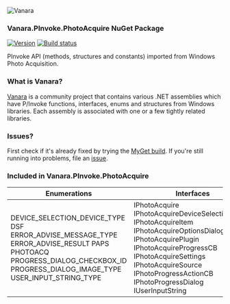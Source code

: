 ﻿![Vanara](https://raw.githubusercontent.com/dahall/Vanara/master/docs/icons/VanaraHeading.png)
### **Vanara.PInvoke.PhotoAcquire NuGet Package**
[![Version](https://img.shields.io/nuget/v/Vanara.PInvoke.PhotoAcquire?label=NuGet&style=flat-square)](https://github.com/dahall/Vanara/releases)
[![Build status](https://github.com/dahall/Vanara/actions/workflows/cibuild.yml/badge.svg?branch=master)](https://github.com/dahall/Vanara/actions/workflows/cibuild.yml)

PInvoke API (methods, structures and constants) imported from Windows Photo Acquisition.

### **What is Vanara?**

[Vanara](https://github.com/dahall/Vanara) is a community project that contains various .NET assemblies which have P/Invoke functions, interfaces, enums and structures from Windows libraries. Each assembly is associated with one or a few tightly related libraries.

### **Issues?**

First check if it's already fixed by trying the [MyGet build](https://www.myget.org/feed/Packages/vanara).
If you're still running into problems, file an [issue](https://github.com/dahall/Vanara/issues).

### **Included in Vanara.PInvoke.PhotoAcquire**

Enumerations | Interfaces
--- | ---
DEVICE_SELECTION_DEVICE_TYPE DSF ERROR_ADVISE_MESSAGE_TYPE ERROR_ADVISE_RESULT PAPS PHOTOACQ PROGRESS_DIALOG_CHECKBOX_ID PROGRESS_DIALOG_IMAGE_TYPE USER_INPUT_STRING_TYPE    | IPhotoAcquire IPhotoAcquireDeviceSelectionDialog IPhotoAcquireItem IPhotoAcquireOptionsDialog IPhotoAcquirePlugin IPhotoAcquireProgressCB IPhotoAcquireSettings IPhotoAcquireSource IPhotoProgressActionCB IPhotoProgressDialog IUserInputString 
